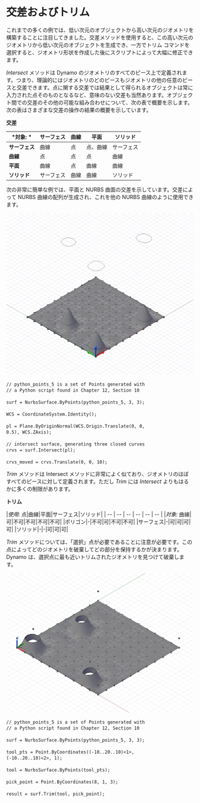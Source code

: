 

# 交差およびトリム

これまでの多くの例では、低い次元のオブジェクトから高い次元のジオメトリを構築することに注目してきました。交差メソッドを使用すると、この高い次元のジオメトリから低い次元のオブジェクトを生成でき、一方でトリム コマンドを選択すると、ジオメトリ形状を作成した後にスクリプトによって大幅に修正できます。

*Intersect* メソッドは Dynamo のジオメトリのすべてのピース上で定義されます。つまり、理論的にはジオメトリのどのピースもジオメトリの他の任意のピースと交差できます。点に関する交差では結果として得られるオブジェクトは常に入力された点そのものとなるなど、意味のない交差も当然あります。オブジェクト間での交差のその他の可能な組み合わせについて、次の表で概要を示します。次の表はさまざまな交差の操作の結果の概要を示しています。

**交差**

|*対象: *|サーフェス|曲線|平面|ソリッド|
| -- | -- | -- | -- | -- |
|**サーフェス**|曲線|点|点、曲線|サーフェス|
|**曲線**|点|点|点|曲線|
|**平面**|曲線|点|曲線|曲線|
|**ソリッド**|サーフェス|曲線|曲線|ソリッド|

次の非常に簡単な例では、平面と NURBS 曲面の交差を示しています。交差によって NURBS 曲線の配列が生成され、これを他の NURBS 曲線のように使用できます。

![](images/12-8/IntersectionAndTrim_01.png)

```
// python_points_5 is a set of Points generated with
// a Python script found in Chapter 12, Section 10

surf = NurbsSurface.ByPoints(python_points_5, 3, 3);

WCS = CoordinateSystem.Identity();

pl = Plane.ByOriginNormal(WCS.Origin.Translate(0, 0,
0.5), WCS.ZAxis);

// intersect surface, generating three closed curves
crvs = surf.Intersect(pl);

crvs_moved = crvs.Translate(0, 0, 10);
```

*Trim* メソッドは Intersect メソッドに非常によく似ており、ジオメトリのほぼすべてのピースに対して定義されます。ただし *Trim* には *Intersect* よりもはるかに多くの制限があります。

**トリム**


|*使用:* 点|曲線|平面|サーフェス|ソリッド|
| -- | -- | -- | -- | -- | -- |
|*対象:* 曲線|可|不可|不可|不可|不可|
|ポリゴン|-|不可|可|不可|不可|
|サーフェス|-|可|可|可|可|
|ソリッド|-|-|可|可|可|

*Trim* メソッドについては、「選択」点が必要であることに注意が必要です。この点によってどのジオメトリを破棄してどの部分を保持するかが決まります。Dynamo は、選択点に最も近いトリムされたジオメトリを見つけて破棄します。

![](images/12-8/IntersectionAndTrim_02.png)

```
// python_points_5 is a set of Points generated with
// a Python script found in Chapter 12, Section 10

surf = NurbsSurface.ByPoints(python_points_5, 3, 3);

tool_pts = Point.ByCoordinates((-10..20..10)<1>,
(-10..20..10)<2>, 1);

tool = NurbsSurface.ByPoints(tool_pts);

pick_point = Point.ByCoordinates(8, 1, 3);

result = surf.Trim(tool, pick_point);
```

